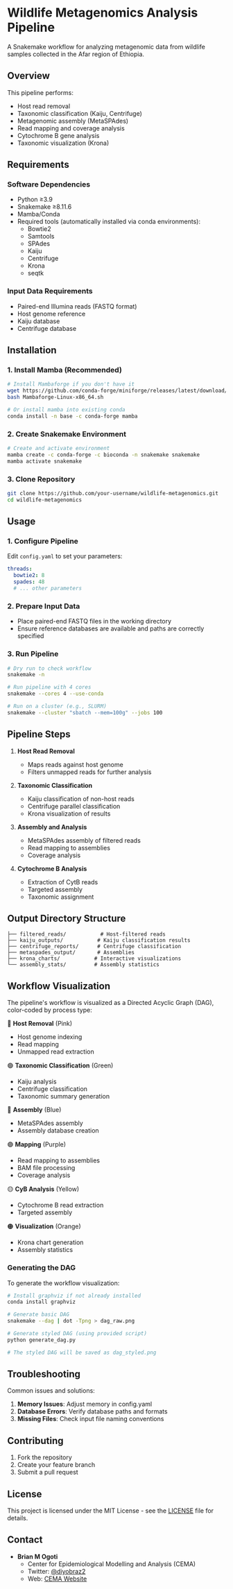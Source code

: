 # Wildlife Metagenomics Analysis Pipeline

A Snakemake workflow for analyzing metagenomic data from wildlife samples collected in the Afar region of Ethiopia.

## Overview

This pipeline performs:
- Host read removal
- Taxonomic classification (Kaiju, Centrifuge)
- Metagenomic assembly (MetaSPAdes)
- Read mapping and coverage analysis
- Cytochrome B gene analysis
- Taxonomic visualization (Krona)

## Requirements

### Software Dependencies
- Python ≥3.9
- Snakemake ≥8.11.6
- Mamba/Conda
- Required tools (automatically installed via conda environments):
  - Bowtie2
  - Samtools
  - SPAdes
  - Kaiju
  - Centrifuge
  - Krona
  - seqtk

### Input Data Requirements
- Paired-end Illumina reads (FASTQ format)
- Host genome reference
- Kaiju database
- Centrifuge database

## Installation

### 1. Install Mamba (Recommended)
```bash
# Install Mambaforge if you don't have it
wget https://github.com/conda-forge/miniforge/releases/latest/download/Mambaforge-Linux-x86_64.sh
bash Mambaforge-Linux-x86_64.sh

# Or install mamba into existing conda
conda install -n base -c conda-forge mamba
```

### 2. Create Snakemake Environment
```bash
# Create and activate environment
mamba create -c conda-forge -c bioconda -n snakemake snakemake
mamba activate snakemake
```

### 3. Clone Repository
```bash
git clone https://github.com/your-username/wildlife-metagenomics.git
cd wildlife-metagenomics
```

## Usage

### 1. Configure Pipeline
Edit `config.yaml` to set your parameters:
```yaml
threads:
  bowtie2: 8
  spades: 48
  # ... other parameters
```

### 2. Prepare Input Data
- Place paired-end FASTQ files in the working directory
- Ensure reference databases are available and paths are correctly specified

### 3. Run Pipeline
```bash
# Dry run to check workflow
snakemake -n

# Run pipeline with 4 cores
snakemake --cores 4 --use-conda

# Run on a cluster (e.g., SLURM)
snakemake --cluster "sbatch --mem=100g" --jobs 100
```

## Pipeline Steps

1. **Host Read Removal**
   - Maps reads against host genome
   - Filters unmapped reads for further analysis

2. **Taxonomic Classification**
   - Kaiju classification of non-host reads
   - Centrifuge parallel classification
   - Krona visualization of results

3. **Assembly and Analysis**
   - MetaSPAdes assembly of filtered reads
   - Read mapping to assemblies
   - Coverage analysis

4. **Cytochrome B Analysis**
   - Extraction of CytB reads
   - Targeted assembly
   - Taxonomic assignment

## Output Directory Structure
```
├── filtered_reads/           # Host-filtered reads
├── kaiju_outputs/           # Kaiju classification results
├── centrifuge_reports/      # Centrifuge classification
├── metaspades_output/       # Assemblies
├── krona_charts/           # Interactive visualizations
└── assembly_stats/         # Assembly statistics
```

## Workflow Visualization

The pipeline's workflow is visualized as a Directed Acyclic Graph (DAG), color-coded by process type:

🔴 **Host Removal** (Pink)
- Host genome indexing
- Read mapping
- Unmapped read extraction

🟢 **Taxonomic Classification** (Green)
- Kaiju analysis
- Centrifuge classification
- Taxonomic summary generation

🔵 **Assembly** (Blue)
- MetaSPAdes assembly
- Assembly database creation

🟣 **Mapping** (Purple)
- Read mapping to assemblies
- BAM file processing
- Coverage analysis

🟡 **CyB Analysis** (Yellow)
- Cytochrome B read extraction
- Targeted assembly

🟠 **Visualization** (Orange)
- Krona chart generation
- Assembly statistics

### Generating the DAG

To generate the workflow visualization:

```bash
# Install graphviz if not already installed
conda install graphviz

# Generate basic DAG
snakemake --dag | dot -Tpng > dag_raw.png

# Generate styled DAG (using provided script)
python generate_dag.py

# The styled DAG will be saved as dag_styled.png
```


## Troubleshooting

Common issues and solutions:
1. **Memory Issues**: Adjust memory in config.yaml
2. **Database Errors**: Verify database paths and formats
3. **Missing Files**: Check input file naming conventions

## Contributing

1. Fork the repository
2. Create your feature branch
3. Submit a pull request

## License

This project is licensed under the MIT License - see the [LICENSE](LICENSE) file for details.


## Contact

* **Brian M Ogoti**
  * Center for Epidemiological Modelling and Analysis (CEMA)
  * Twitter: [@diyobraz2](https://twitter.com/diyobraz2)
  * Web: [CEMA Website](URL-to-CEMA)


